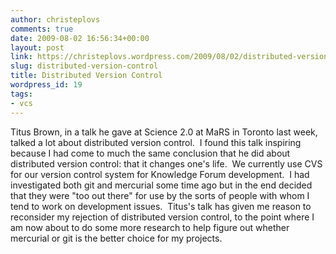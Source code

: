 ```yaml
---
author: christeplovs
comments: true
date: 2009-08-02 16:56:34+00:00
layout: post
link: https://christeplovs.wordpress.com/2009/08/02/distributed-version-control/
slug: distributed-version-control
title: Distributed Version Control
wordpress_id: 19
tags:
- vcs
---
```


Titus Brown, in a talk he gave at Science 2.0 at MaRS in Toronto last week, talked a lot about distributed version control.  I found this talk inspiring because I had come to much the same conclusion that he did about distributed version control: that it changes one's life.  We currently use CVS for our version control system for Knowledge Forum development.  I had investigated both git and mercurial some time ago but in the end decided that they were "too out there" for use by the sorts of people with whom I tend to work on development issues.  Titus's talk has given me reason to reconsider my rejection of distributed version control, to the point where I am now about to do some more research to help figure out whether mercurial or git is the better choice for my projects.
